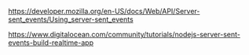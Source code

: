 https://developer.mozilla.org/en-US/docs/Web/API/Server-sent_events/Using_server-sent_events

https://www.digitalocean.com/community/tutorials/nodejs-server-sent-events-build-realtime-app
